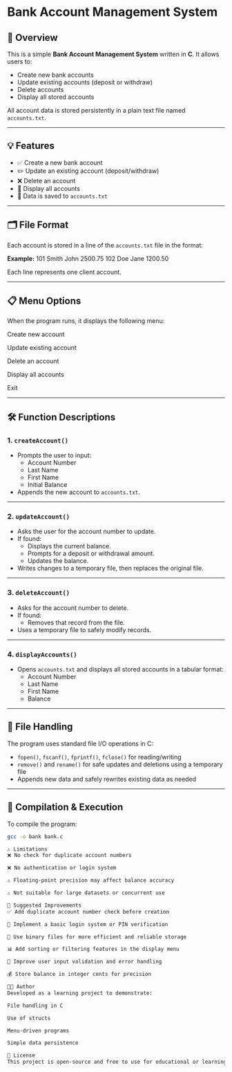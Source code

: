 # Bank Account Management System

## 📌 Overview

This is a simple **Bank Account Management System** written in **C**. It allows users to:
- Create new bank accounts
- Update existing accounts (deposit or withdraw)
- Delete accounts
- Display all stored accounts

All account data is stored persistently in a plain text file named `accounts.txt`.

---

## 💡 Features

- ✅ Create a new bank account  
- ✏️ Update an existing account (deposit/withdraw)  
- ❌ Delete an account  
- 📄 Display all accounts  
- 💾 Data is saved to `accounts.txt`

---

## 🗂️ File Format

Each account is stored in a line of the `accounts.txt` file in the format:


**Example:**
101 Smith John 2500.75
102 Doe Jane 1200.50


Each line represents one client account.

---

## 📋 Menu Options

When the program runs, it displays the following menu:

Create new account

Update existing account

Delete an account

Display all accounts

Exit


---

## 🛠️ Function Descriptions

### 1. `createAccount()`
- Prompts the user to input:
  - Account Number
  - Last Name
  - First Name
  - Initial Balance
- Appends the new account to `accounts.txt`.

---

### 2. `updateAccount()`
- Asks the user for the account number to update.
- If found:
  - Displays the current balance.
  - Prompts for a deposit or withdrawal amount.
  - Updates the balance.
- Writes changes to a temporary file, then replaces the original file.

---

### 3. `deleteAccount()`
- Asks for the account number to delete.
- If found:
  - Removes that record from the file.
- Uses a temporary file to safely modify records.

---

### 4. `displayAccounts()`
- Opens `accounts.txt` and displays all stored accounts in a tabular format:
  - Account Number
  - Last Name
  - First Name
  - Balance

---

## 💾 File Handling

The program uses standard file I/O operations in C:
- `fopen()`, `fscanf()`, `fprintf()`, `fclose()` for reading/writing
- `remove()` and `rename()` for safe updates and deletions using a temporary file
- Appends new data and safely rewrites existing data as needed

---

## 🧪 Compilation & Execution

To compile the program:

```bash
gcc -o bank bank.c

⚠️ Limitations
❌ No check for duplicate account numbers

❌ No authentication or login system

⚠️ Floating-point precision may affect balance accuracy

⚠️ Not suitable for large datasets or concurrent use

🚀 Suggested Improvements
✅ Add duplicate account number check before creation

🔐 Implement a basic login system or PIN verification

📁 Use binary files for more efficient and reliable storage

📊 Add sorting or filtering features in the display menu

🧪 Improve user input validation and error handling

💰 Store balance in integer cents for precision

🧑‍💻 Author
Developed as a learning project to demonstrate:

File handling in C

Use of structs

Menu-driven programs

Simple data persistence

📄 License
This project is open-source and free to use for educational or learning purposes.


